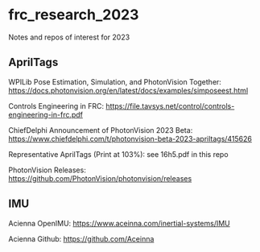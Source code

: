 # frc_research_2023
Notes and repos of interest for 2023

AprilTags
----------
WPILib Pose Estimation, Simulation, and PhotonVision Together: https://docs.photonvision.org/en/latest/docs/examples/simposeest.html

Controls Engineering in FRC: https://file.tavsys.net/control/controls-engineering-in-frc.pdf

ChiefDelphi Announcement of PhotonVision 2023 Beta: https://www.chiefdelphi.com/t/photonvision-beta-2023-apriltags/415626

Representative AprilTags (Print at 103%): see 16h5.pdf in this repo

PhotonVision Releases: https://github.com/PhotonVision/photonvision/releases


IMU
----------
Acienna OpenIMU: https://www.aceinna.com/inertial-systems/IMU

Acienna Github: https://github.com/Aceinna

